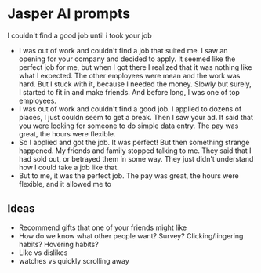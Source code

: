 # Jasper AI prompts
I couldn't find a good job until i took your job
- I was out of work and couldn't find a job that suited me. I saw an opening for your company and decided to apply. It seemed like the perfect job for me, but when I got there I realized that it was nothing like what I expected. The other employees were mean and the work was hard. But I stuck with it, because I needed the money. Slowly but surely, I started to fit in and make friends. And before long, I was one of top employees.
- I was out of work and couldn't find a good job. I applied to dozens of places, I just couldn seem to get a break. Then I saw your ad. It said that you were looking for someone to do simple data entry. The pay was great, the hours were flexible.
- So I applied and got the job. It was perfect! But then something strange happened. My friends and family stopped talking to me. They said that I had sold out, or betrayed them in some way. They just didn't understand how I could take a job like that.
- But to me, it was the perfect job. The pay was great, the hours were flexible, and it allowed me to

## Ideas 
- Recommend gifts that one of your friends might like
- How do we know what other people want?  Survey?  Clicking/lingering habits?  Hovering habits?
- Like vs dislikes
- watches vs quickly scrolling away